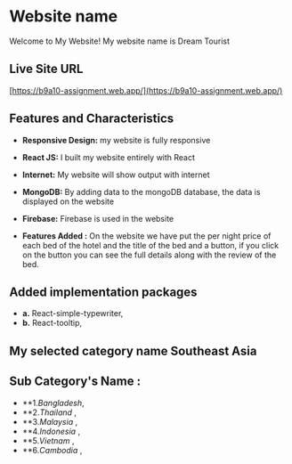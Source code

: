 # Website name 
Welcome to My Website! My website name is Dream Tourist

## Live Site URL
[https://b9a10-assignment.web.app/](https://b9a10-assignment.web.app/)


## Features and Characteristics

- **Responsive Design:** my website is fully responsive
  
- **React JS:** I built my website entirely with React
  
- **Internet:** My website will show output with internet
  
- **MongoDB:** By adding data to the mongoDB database, the data is displayed on the website

- **Firebase:** Firebase is used in the website
  
- **Features Added :** On the website we have put the per night price of each bed of the hotel and the title of the bed and a button, if you click on the button you can see the full details along with the review of the bed.


## Added implementation packages

- **a.** React-simple-typewriter,
- **b.** React-tooltip,

## My selected category name Southeast Asia
## Sub Category's Name : 
- **1.*Bangladesh*,
- **2.*Thailand* ,
- **3.*Malaysia* ,
- **4.*Indonesia* ,
- **5.*Vietnam* ,
- **6.*Cambodia* ,


